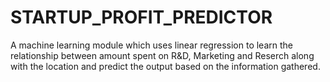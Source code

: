 # STARTUP_PROFIT_PREDICTOR

A machine learning module which uses linear regression to learn the relationship between amount spent on R&D, Marketing and Reserch along with the location and predict the output based on the information gathered.
